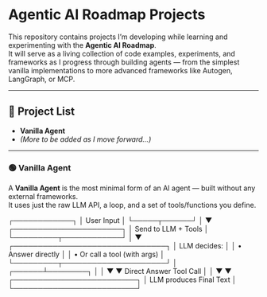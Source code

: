 # Agentic AI Roadmap Projects

This repository contains projects I’m developing while learning and experimenting with the **Agentic AI Roadmap**.  
It will serve as a living collection of code examples, experiments, and frameworks as I progress through building agents — from the simplest vanilla implementations to more advanced frameworks like Autogen, LangGraph, or MCP.

---

## 📌 Project List
- **Vanilla Agent**  
- *(More to be added as I move forward...)*

---

### 🟢 Vanilla Agent
A **Vanilla Agent** is the most minimal form of an AI agent — built without any external frameworks.  
It uses just the raw LLM API, a loop, and a set of tools/functions you define.

┌────────────┐
│ User Input │
└─────┬──────┘
      │
      ▼
┌──────────────────────┐
│ Send to LLM + Tools │
└─────────┬────────────┘
          │
          ▼
┌───────────────────────────────┐
│ LLM decides:                  │
│  • Answer directly            │
│  • Or call a tool (with args) │
└─────────┬─────────────────────┘
          │
   ┌──────┴────────┐
   │               │
   ▼               ▼
Direct Answer   Tool Call
   │               │
   ▼               ▼
┌─────────────────────────┐
│ LLM produces Final Text │
└─────────────────────────┘

